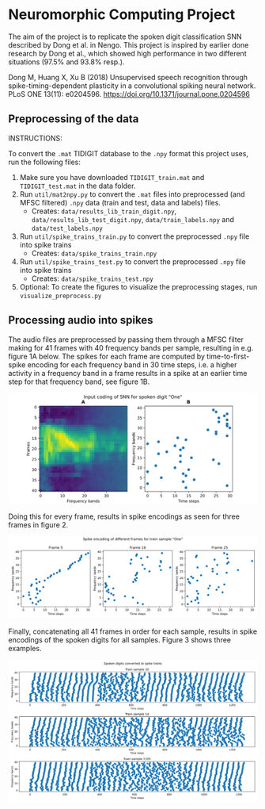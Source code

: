 # Neuromorphic Computing Project

The aim of the project is to replicate the spoken digit classification SNN described by Dong et al. in Nengo.
This project is inspired by earlier done research by Dong et al., which showed high performance in two different situations (97.5\% and 93.8\% resp.).

Dong M, Huang X, Xu B (2018) Unsupervised speech recognition through spike-timing-dependent plasticity in a convolutional spiking neural network. PLoS ONE 13(11): e0204596. https://doi.org/10.1371/journal.pone.0204596

## Preprocessing of the data
INSTRUCTIONS:

To convert the `.mat` TIDIGIT database to the `.npy` format this project uses, run the following files:

1. Make sure you have downloaded `TIDIGIT_train.mat` and `TIDIGIT_test.mat` in the data folder.
2. Run `util/mat2npy.py` to convert the `.mat` files into preprocessed (and MFSC filtered) `.npy` data (train and test, data and labels) files.
    - Creates: `data/results_lib_train_digit.npy`, `data/results_lib_test_digit.npy`, `data/train_labels.npy` and `data/test_labels.npy`
3. Run `util/spike_trains_train.py` to convert the preprocessed `.npy` file into spike trains
    - Creates: `data/spike_trains_train.npy`
4. Run `util/spike_trains_test.py` to convert the preprocessed `.npy` file into spike trains
    - Creates: `data/spike_trains_test.npy`
5. Optional: To create the figures to visualize the preprocessing stages, run `visualize_preprocess.py`

## Processing audio into spikes
The audio files are preprocessed by passing them through a MFSC filter making for 41 frames with 40 frequency bands per sample, resulting in e.g. figure 1A below. The spikes for each frame are computed by time-to-first-spike encoding for each frequency band in 30 time steps, i.e. a higher activity in a frequency band in a frame results in a spike at an earlier time step for that frequency band, see figure 1B.

![Figure 1](/figures/mfsc_spectogram_spike_coding_one-1.png "Figure 1")

Doing this for every frame, results in spike encodings as seen for three frames in figure 2.

![Figure 2](/figures/spike_coding_one_5-16-25-1.png "Figure 2")

Finally, concatenating all 41 frames in order for each sample, results in spike encodings of the spoken digits for all samples. Figure 3 shows three examples.

![Figure 3](/figures/spiketrains_10-14-1105-1.png "Figure 3")

